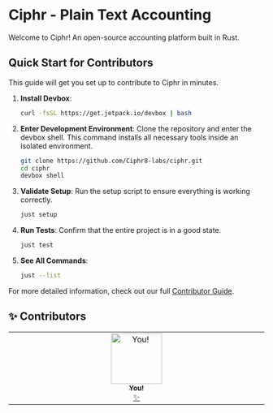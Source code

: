 # Ciphr - Plain Text Accounting

Welcome to Ciphr! An open-source accounting platform built in Rust.

## Quick Start for Contributors

This guide will get you set up to contribute to Ciphr in minutes.

1.  **Install Devbox**:
    ```bash
    curl -fsSL https://get.jetpack.io/devbox | bash
    ```

2.  **Enter Development Environment**:
    Clone the repository and enter the devbox shell. This command installs all necessary tools inside an isolated environment.
    ```bash
    git clone https://github.com/Ciphr8-labs/ciphr.git
    cd ciphr
    devbox shell
    ```

3.  **Validate Setup**:
    Run the setup script to ensure everything is working correctly.
    ```bash
    just setup
    ```

4.  **Run Tests**:
    Confirm that the entire project is in a good state.
    ```bash
    just test
    ```

5.  **See All Commands**:
    ```bash
    just --list
    ```

For more detailed information, check out our full [Contributor Guide](./docs/book/src/guide/getting-started.md).

## ✨ Contributors

<!-- ALL-CONTRIBUTORS-LIST:START - Do not remove or modify this section -->
<!-- prettier-ignore-start -->
<!-- markdownlint-disable -->
<table>
  <tbody>
    <tr>
      <td align="center" valign="top" width="14.28%"><a href="https://github.com/your-github-organization"><img src="https://avatars.githubusercontent.com/u/1?v=4" width="100px;" alt="You!"/><br /><sub><b>You!</b></sub></a><br /><a href="#initial" title="Initial work">✨</a></td>
    </tr>
  </tbody>
</table>

<!-- markdownlint-restore -->
<!-- prettier-ignore-end -->

<!-- ALL-CONTRIBUTORS-LIST:END --> 